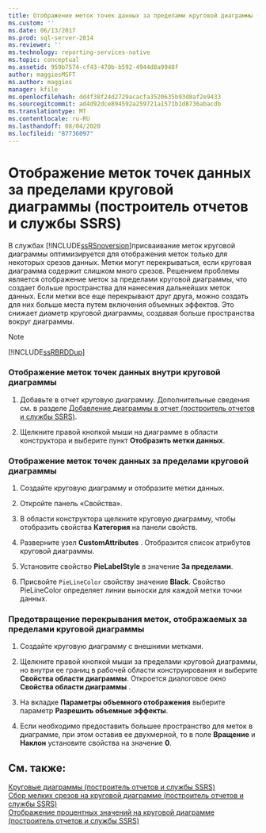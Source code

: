 ```yaml
---
title: Отображение меток точек данных за пределами круговой диаграммы (построитель отчетов и службы SSRS) | Документы Майкрософт
ms.custom: ''
ms.date: 06/13/2017
ms.prod: sql-server-2014
ms.reviewer: ''
ms.technology: reporting-services-native
ms.topic: conceptual
ms.assetid: 959b7574-cf43-470b-b592-4944d8a9948f
author: maggiesMSFT
ms.author: maggies
manager: kfile
ms.openlocfilehash: dd4f38f24d2729acacfa3520635b93d8af2e9433
ms.sourcegitcommit: ad4d92dce894592a259721a1571b1d8736abacdb
ms.translationtype: MT
ms.contentlocale: ru-RU
ms.lasthandoff: 08/04/2020
ms.locfileid: "87736097"
---
```

# <a name="display-data-point-labels-outside-a-pie-chart-report-builder-and-ssrs"></a>Отображение меток точек данных за пределами круговой диаграммы (построитель отчетов и службы SSRS)
  В службах [!INCLUDE[ssRSnoversion](../../includes/ssrsnoversion-md.md)]присваивание меток круговой диаграммы оптимизируется для отображения меток только для некоторых срезов данных. Метки могут перекрываться, если круговая диаграмма содержит слишком много срезов. Решением проблемы является отображение меток за пределами круговой диаграммы, что создает больше пространства для нанесения дальнейших меток данных. Если метки все еще перекрывают друг друга, можно создать для них больше места путем включения объемных эффектов. Это снижает диаметр круговой диаграммы, создавая больше пространства вокруг диаграммы.  
  
> [!NOTE]  
>  [!INCLUDE[ssRBRDDup](../../includes/ssrbrddup-md.md)]  
  
### <a name="to-display-data-point-labels-inside-a-pie-chart"></a>Отображение меток точек данных внутри круговой диаграммы  
  
1.  Добавьте в отчет круговую диаграмму. Дополнительные сведения см. в разделе [Добавление диаграммы в отчет (построитель отчетов и службы SSRS)](add-a-chart-to-a-report-report-builder-and-ssrs.md).  
  
2.  Щелкните правой кнопкой мыши на диаграмме в области конструктора и выберите пункт **Отобразить метки данных**.  
  
### <a name="to-display-data-point-labels-outside-a-pie-chart"></a>Отображение меток точек данных за пределами круговой диаграммы  
  
1.  Создайте круговую диаграмму и отобразите метки данных.  
  
2.  Откройте панель «Свойства».  
  
3.  В области конструктора щелкните круговую диаграмму, чтобы отобразить свойства **Категория** на панели свойств.  
  
4.  Разверните узел **CustomAttributes** . Отобразится список атрибутов круговой диаграммы.  
  
5.  Установите свойство **PieLabelStyle** в значение **За пределами**.  
  
6.  Присвойте `PieLineColor` свойству значение **Black**. Свойство PieLineColor определяет линии выноски для каждой метки точки данных.  
  
### <a name="to-prevent-overlapping-labels-displayed-outside-a-pie-chart"></a>Предотвращение перекрывания меток, отображаемых за пределами круговой диаграммы  
  
1.  Создайте круговую диаграмму с внешними метками.  
  
2.  Щелкните правой кнопкой мыши за пределами круговой диаграммы, но внутри ее границ в рабочей области конструирования и выберите **Свойства области диаграммы**. Откроется диалоговое окно **Свойства области диаграммы** .  
  
3.  На вкладке **Параметры объемного отображения** выберите параметр **Разрешить объемные эффекты**.  
  
4.  Если необходимо предоставить большее пространство для меток в диаграмме, при этом оставив ее двухмерной, то в поле **Вращение** и **Наклон** установите свойства на значение **0**.  
  
## <a name="see-also"></a>См. также:  
 [Круговые диаграммы (построитель отчетов и службы SSRS)](charts-report-builder-and-ssrs.md)   
 [Сбор мелких срезов на круговой диаграмме (построитель отчетов и службы SSRS)](collect-small-slices-on-a-pie-chart-report-builder-and-ssrs.md)   
 [Отображение процентных значений на круговой диаграмме (построитель отчетов и службы SSRS)](display-percentage-values-on-a-pie-chart-report-builder-and-ssrs.md)  
  
  
